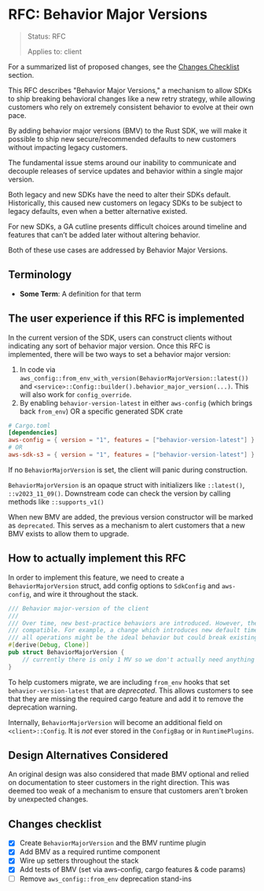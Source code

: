 <!-- Give your RFC a descriptive name saying what it would accomplish or what feature it defines -->
RFC: Behavior Major Versions
=============

<!-- RFCs start with the "RFC" status and are then either "Implemented" or "Rejected".  -->
> Status: RFC
>
> Applies to: client

<!-- A great RFC will include a list of changes at the bottom so that the implementor can be sure they haven't missed anything -->
For a summarized list of proposed changes, see the [Changes Checklist](#changes-checklist) section.

<!-- Insert a short paragraph explaining, at a high level, what this RFC is for -->
This RFC describes "Behavior Major Versions," a mechanism to allow SDKs to ship breaking behavioral changes like a new retry strategy, while allowing customers who rely on extremely consistent behavior to evolve at their own pace.

By adding behavior major versions (BMV) to the Rust SDK, we will make it possible to ship new secure/recommended defaults to new customers without impacting legacy customers.

The fundamental issue stems around our inability to communicate and decouple releases of service updates and behavior within a single major version.

Both legacy and new SDKs have the need to alter their SDKs default. Historically, this caused new customers on legacy SDKs to be subject to legacy defaults, even when a better alternative existed.

For new SDKs, a GA cutline presents difficult choices around timeline and features that can’t be added later without altering behavior.

Both of these use cases are addressed by Behavior Major Versions.

<!-- The "Terminology" section is optional but is really useful for defining the technical terms you're using in the RFC -->
Terminology
-----------

- **Some Term**: A definition for that term

<!-- Explain how users will use this new feature and, if necessary, how this compares to the current user experience -->
The user experience if this RFC is implemented
----------------------------------------------

In the current version of the SDK, users can construct clients without indicating any sort of behavior major version.
Once this RFC is implemented, there will be two ways to set a behavior major version:

1. In code via `aws_config::from_env_with_version(BehaviorMajorVersion::latest())` and `<service>::Config::builder().behavior_major_version(...)`. This will also work for `config_override`.
2. By enabling `behavior-version-latest` in either `aws-config` (which brings back `from_env`) OR a specific generated SDK crate

```toml
# Cargo.toml
[dependencies]
aws-config = { version = "1", features = ["behavior-version-latest"] }
# OR
aws-sdk-s3 = { version = "1", features = ["behavior-version-latest"] }
```

If no `BehaviorMajorVersion` is set, the client will panic during construction.

`BehaviorMajorVersion` is an opaque struct with initializers like `::latest()`, `::v2023_11_09()`. Downstream code can check the version by calling methods like `::supports_v1()`

When new BMV are added, the previous version constructor will be marked as `deprecated`. This serves as a mechanism to alert customers that a new BMV exists to allow them to upgrade.

How to actually implement this RFC
----------------------------------

In order to implement this feature, we need to create a `BehaviorMajorVersion` struct, add config options to `SdkConfig` and `aws-config`, and wire it throughout the stack.
```rust
/// Behavior major-version of the client
///
/// Over time, new best-practice behaviors are introduced. However, these behaviors might not be backwards
/// compatible. For example, a change which introduces new default timeouts or a new retry-mode for
/// all operations might be the ideal behavior but could break existing applications.
#[derive(Debug, Clone)]
pub struct BehaviorMajorVersion {
    // currently there is only 1 MV so we don't actually need anything in here.
}
```

To help customers migrate, we are including `from_env` hooks that set `behavior-version-latest` that are _deprecated_. This allows customers to see that they are missing the required cargo feature and add it to remove the deprecation warning.

Internally, `BehaviorMajorVersion` will become an additional field on `<client>::Config`. It is _not_ ever stored in the `ConfigBag` or in `RuntimePlugins`.

Design Alternatives Considered
------------------------------

An original design was also considered that made BMV optional and relied on documentation to steer customers in the right direction. This was
deemed too weak of a mechanism to ensure that customers aren't broken by unexpected changes.

Changes checklist
-----------------

- [x] Create `BehaviorMajorVersion` and the BMV runtime plugin
- [x] Add BMV as a required runtime component
- [x] Wire up setters throughout the stack
- [x] Add tests of BMV (set via aws-config, cargo features & code params)
- [ ] Remove `aws_config::from_env` deprecation stand-ins
